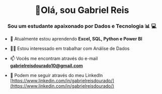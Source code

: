 <h1 align="center"> 👋Olá, sou Gabriel Reis</h1>
<h3 align="center">Sou um estudante apaixonado por Dados e Tecnologia 📊 💻 </h3>

- 🌱 Atualmente estou aprendendo **Excel, SQL, Python e Power BI**

- 👨‍💻 Estou interessado em trabalhar com Análise de Dados

- 📫 Vocês me encontram através do e-mail **gabrielreisdourado10@gmail.com**

- 📄 Podem me seguir através do meu Linkedln [https://www.linkedin.com/in/gabrielreisdourado/](https://www.linkedin.com/in/gabrielreisdourado/)


<!---
GabrielR10/GabrielR10 is a ✨ special ✨ repository because its `README.md` (this file) appears on your GitHub profile.
You can click the Preview link to take a look at your changes.
--->









